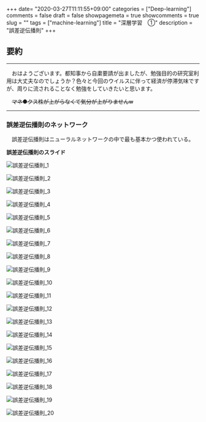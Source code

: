 +++
date= "2020-03-27T11:11:55+09:00"
categories = ["Deep-learning"]
comments = false
draft = false
showpagemeta = true
showcomments = true
slug = ""
tags = ["machine-learning"]
title = "深層学習　①"
description = "誤差逆伝播則"
+++


## **要約**

***

　おはようございます。都知事から自粛要請が出ましたが、勉強目的の研究室利用は大丈夫なのでしょうか？色々と今回のウイルスに伴って経済が停滞気味ですが、周りに流されることなく勉強をしていきたいと思います。

 　~~マネ●クス株が上がらなくて気分が上がりませんw~~

***

### **誤差逆伝播則のネットワーク**

　誤差逆伝播則はニューラルネットワークの中で最も基本かつ使われている。

**誤差逆伝播則のスライド**

![誤差逆伝播則_1](https://kato-sotaro.github.io/blog/photo/4_30_2020_1.png) 

![誤差逆伝播則_2](https://kato-sotaro.github.io/blog/photo/4_30_2020_2.png) 

![誤差逆伝播則_3](https://kato-sotaro.github.io/blog/photo/4_30_2020_3.png) 

![誤差逆伝播則_4](https://kato-sotaro.github.io/blog/photo/4_30_2020_4.png) 

![誤差逆伝播則_5](https://kato-sotaro.github.io/blog/photo/4_30_2020_5.png) 

![誤差逆伝播則_6](https://kato-sotaro.github.io/blog/photo/4_30_2020_6.png) 

![誤差逆伝播則_7](https://kato-sotaro.github.io/blog/photo/4_30_2020_7.png) 

![誤差逆伝播則_8](https://kato-sotaro.github.io/blog/photo/4_30_2020_8.png) 

![誤差逆伝播則_9](https://kato-sotaro.github.io/blog/photo/4_30_2020_9.png) 

![誤差逆伝播則_10](https://kato-sotaro.github.io/blog/photo/4_30_2020_10.png) 

![誤差逆伝播則_11](https://kato-sotaro.github.io/blog/photo/4_30_2020_11.png) 

![誤差逆伝播則_12](https://kato-sotaro.github.io/blog/photo/4_30_2020_12.png) 

![誤差逆伝播則_13](https://kato-sotaro.github.io/blog/photo/4_30_2020_13.png) 

![誤差逆伝播則_14](https://kato-sotaro.github.io/blog/photo/4_30_2020_14.png) 

![誤差逆伝播則_15](https://kato-sotaro.github.io/blog/photo/4_30_2020_15.png) 

![誤差逆伝播則_16](https://kato-sotaro.github.io/blog/photo/4_30_2020_16.png) 

![誤差逆伝播則_17](https://kato-sotaro.github.io/blog/photo/4_30_2020_17.png) 

![誤差逆伝播則_18](https://kato-sotaro.github.io/blog/photo/4_30_2020_18.png) 

![誤差逆伝播則_19](https://kato-sotaro.github.io/blog/photo/4_30_2020_19.png) 

![誤差逆伝播則_20](https://kato-sotaro.github.io/blog/photo/4_30_2020_20.png) 